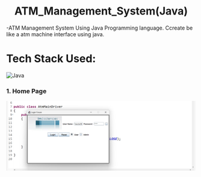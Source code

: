 <h1 align="center">
            ATM_Management_System(Java)
</h1>

 -ATM Management System Using Java Programming language. Ccreate be like a atm machine interface using java.<br>


# Tech Stack Used:

<div align="left">
<img alt="Java" src="https://img.shields.io/badge/Java-%23E34F26.svg?style=for-the-badge&logo=java&logoColor=white"/>
</div>

### 1. Home Page
![image](https://github.com/sauravkumarverma25/ATM_management_System-Java-/blob/main/img/atm_login.png)


